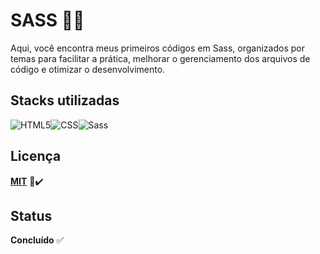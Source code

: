 # **SASS** 💅🏻
Aqui, você encontra meus primeiros códigos em Sass, organizados por temas para facilitar a prática, melhorar o gerenciamento dos arquivos de código e otimizar o desenvolvimento.

## Stacks utilizadas
![HTML5](https://img.shields.io/badge/HTML5-E34F26?style=for-the-badge&logo=html5&logoColor=white)![CSS](https://img.shields.io/badge/CSS3-1572B6?style=for-the-badge&logo=css3&logoColor=white)![Sass](https://img.shields.io/badge/Sass-000?style=for-the-badge&logo=sass)
## Licença

**[MIT](https://choosealicense.com/licenses/mit/)** 📄✔️

## Status
**Concluído** ✅